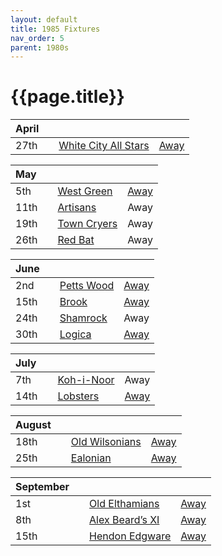 ```yaml
---
layout: default
title: 1985 Fixtures
nav_order: 5
parent: 1980s
---
```


# {{page.title}}

| April |  |  |  |
|:---|:---|:---|:---|
| 27th |  | [White City All Stars](white-city-all-stars) | [Away](https://goo.gl/maps/egz4qaWtCgyq7tRr6) |

| May |  |  |  |
|:---|:---|:---|:---|
| 5th |  | [West Green](west-green) | [Away](https://goo.gl/maps/RuqU3SDAXZkYVKds6) |
| 11th |  | [Artisans](artisans) | Away |
| 19th |  | [Town Cryers](town-cryers) | Away |
| 26th |  | [Red Bat](red-bat) | Away |

| June |  |  |  |
|:---|:---|:---|:---|
| 2nd |   | [Petts Wood](petts-wood) | [Away](https://goo.gl/maps/GSxny1YCCc3PhEtD6) |
| 15th |  | [Brook](brook) | [Away](https://goo.gl/maps/dQwigbDWBHfwzub68) |
| 24th |   | [Shamrock](shamrock) | Away |
| 30th |   | [Logica](logica) | [Away](https://goo.gl/maps/Fx66VqDovzYn2pBCA) |

| July |  |  |  |
|:---|:---|:---|:---|
| 7th |  | [Koh-i-Noor](koh-i-noor) | Away |
| 14th |  | [Lobsters](lobsters) | [Away](https://goo.gl/maps/NPBTGjsXm9dr1DBW6) |

| August |  |  |  |
|:---|:---|:---|:---|
| 18th |  | [Old Wilsonians](old-wilsonians) | [Away](https://goo.gl/maps/n8uSTWABtMzXyRX99) |
| 25th |  | [Ealonian](ealonian) | [Away](https://goo.gl/maps/PsUYWdT94Y2EWxa16) |

| September |  |  |  |
|:---|:---|:---|:---|
| 1st |  | [Old Elthamians](old-elthamians) | [Away](https://goo.gl/maps/FQbBNZQTFggEmhfv9) |
| 8th |  | [Alex Beard’s XI](alex-beards-xi) | [Away](https://goo.gl/maps/z2x9Nt1CgpkdxRWN7) |
| 15th |  | [Hendon Edgware](hendon-edgware) | [Away](https://goo.gl/maps/GXV5pevaYGgK6Xqj6) |